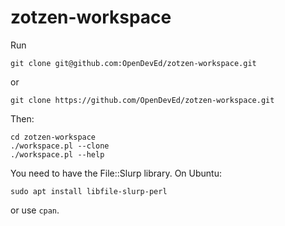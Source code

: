 # zotzen-workspace

Run
```
git clone git@github.com:OpenDevEd/zotzen-workspace.git
```
or
```
git clone https://github.com/OpenDevEd/zotzen-workspace.git
```

Then:
```
cd zotzen-workspace
./workspace.pl --clone
./workspace.pl --help
```

You need to have the File::Slurp library. On Ubuntu:
```
sudo apt install libfile-slurp-perl
```
or use `cpan`.
